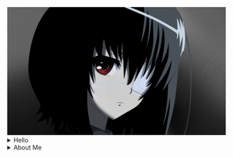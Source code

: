 <img src="https://github.com/Kirigaya230/Kirigaya230/blob/main/MisakiMei.png?raw=true" />

<br/>

<details>
  <summary>Hello</summary>⠀⠀⠀⠀⠀⠀⠀⠀⠀⠀⠀⠀

───▄▀▀▀▄▄▄▄▄▄▄▀▀▀▄───
───█▒▒░░░░░░░░░▒▒█───
────█░░█░░░░░█░░█────
─▄▄──█░░░▀█▀░░░█──▄▄─
█░░█─▀▄░░░░░░░▄▀─█░░█
█▀▀▀▀▀▀▀▀▀▀▀▀▀▀▀▀▀▀▀▀█
█░░╦─╦╔╗╦─╔╗╔╗╔╦╗╔╗░░█
█░░║║║╠─║─║─║║║║║╠─░░█
█░░╚╩╝╚╝╚╝╚╝╚╝╩─╩╚╝░░█
█▄▄▄▄▄▄▄▄▄▄▄▄▄▄▄▄▄▄▄▄█

</details>

<details>
  <summary>About Me</summary>

```
   🌐 Programmer for Fun
   🎮 Games Lover
   💻 JS Lover
   ⛩️ Misaki Mei Lover
```

</details>
<!---
Kirigaya230/Kirigaya230 is a ✨ special ✨ repository because its `README.md` (this file) appears on your GitHub profile.
You can click the Preview link to take a look at your changes.
--->

